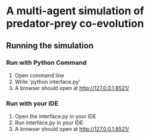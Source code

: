 # A multi-agent simulation of predator-prey co-evolution

## Running the simulation

### Run with Python Command
1. Open command line
2. Write 'python interface.py'
3. A browser should open at http://127.0.0.1:8521/

### Run with your IDE
1. Open the interface.py in your IDE
2. Run interface.py in your IDE
3. A browser should open at http://127.0.0.1:8521/


